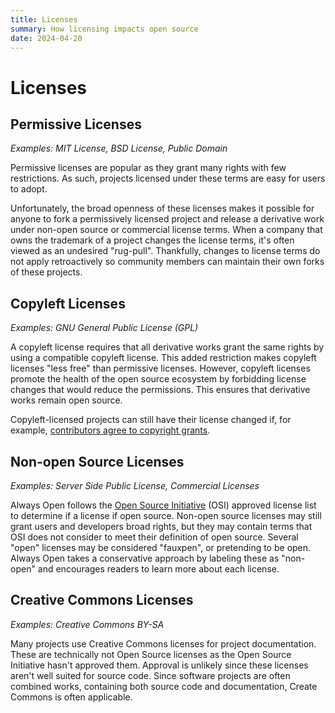 ```yaml
---
title: Licenses
summary: How licensing impacts open source
date: 2024-04-20
---
```


# Licenses

## Permissive Licenses

*Examples: MIT License, BSD License, Public Domain*

Permissive licenses are popular as they grant many rights with few restrictions.
As such, projects licensed under these terms are easy for users to adopt.

Unfortunately, the broad openness of these licenses makes it possible for anyone to fork a permissively licensed project and release a derivative work under non-open source or commercial license terms.
When a company that owns the trademark of a project changes the license terms, it's often viewed as an undesired "rug-pull".
Thankfully, changes to license terms do not apply retroactively so community members can maintain their own forks of these projects.


## Copyleft Licenses

*Examples: GNU General Public License (GPL)*

A copyleft license requires that all derivative works grant the same rights by using a compatible copyleft license.
This added restriction makes copyleft licenses "less free" than permissive licenses.
However, copyleft licenses promote the health of the open source ecosystem by forbidding license changes that would reduce the permissions.
This ensures that derivative works remain open source.

Copyleft-licensed projects can still have their license changed if, for example, [contributors agree to copyright grants](http://localhost:1313/factor/agreements/).


## Non-open Source Licenses

*Examples: Server Side Public License, Commercial Licenses*

Always Open follows the [Open Source Initiative](https://opensource.org/licenses) (OSI) approved license list to determine if a license if open source.
Non-open source licenses may still grant users and developers broad rights, but they may contain terms that OSI does not consider to meet their definition of open source.
Several "open" licenses may be considered "fauxpen", or pretending to be open.
Always Open takes a conservative approach by labeling these as "non-open" and encourages readers to learn more about each license.


## Creative Commons Licenses

*Examples: Creative Commons BY-SA*

Many projects use Creative Commons licenses for project documentation.
These are technically not Open Source licenses as the Open Source Initiative hasn't approved them.
Approval is unlikely since these licenses aren't well suited for source code.
Since software projects are often combined works, containing both source code and documentation, Create Commons is often applicable.
